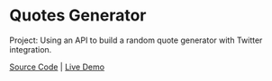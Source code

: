 # Quotes Generator

Project: Using an API to build a random quote generator with Twitter integration.

[Source Code](./README.md) | [Live Demo](https://josephgattuso.github.io/50-projects/quotes-generator/index)
